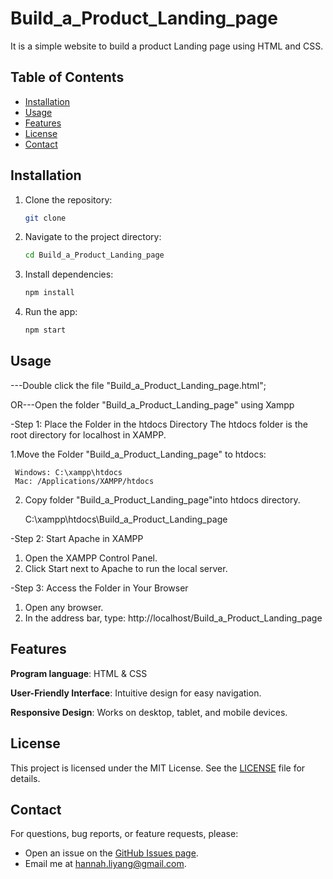 # Build_a_Product_Landing_page
 It is a simple website to build a product Landing page using HTML and CSS.
  
## Table of Contents
- [Installation](#installation)
- [Usage](#usage)
- [Features](#features)
- [License](#license)
- [Contact](#contact)

## Installation
1. Clone the repository:
   ```bash
   git clone
2. Navigate to the project directory:
   ```bash
   cd Build_a_Product_Landing_page
3. Install dependencies:
   ```bash
   npm install
4. Run the app:
   ```bash
   npm start

## Usage
---Double click the file "Build_a_Product_Landing_page.html";

OR---Open the folder "Build_a_Product_Landing_page" using Xampp

-Step 1: Place the Folder in the htdocs Directory
   The htdocs folder is the root directory for localhost in XAMPP.
   
  1.Move the Folder "Build_a_Product_Landing_page" to htdocs:
  
     Windows: C:\xampp\htdocs
     Mac: /Applications/XAMPP/htdocs
     
  2. Copy folder "Build_a_Product_Landing_page"into htdocs directory.
     
     C:\xampp\htdocs\Build_a_Product_Landing_page
     
-Step 2: Start Apache in XAMPP
   1. Open the XAMPP Control Panel.
   2. Click Start next to Apache to run the local server.

 -Step 3: Access the Folder in Your Browser
   1. Open any browser.
   2. In the address bar, type: http://localhost/Build_a_Product_Landing_page
      
## Features
**Program language**: HTML & CSS

**User-Friendly Interface**: Intuitive design for easy navigation.

**Responsive Design**: Works on desktop, tablet, and mobile devices.


## License
This project is licensed under the MIT License. See the [LICENSE](LICENSE) file for details.

## Contact
For questions, bug reports, or feature requests, please:
- Open an issue on the [GitHub Issues page](https://github.com/Hannah-likes-coding/Build_a_Product_Landing_page/issues).
- Email me at [hannah.liyang@gmail.com](mailto:hannah.liyang@gmail.com).

